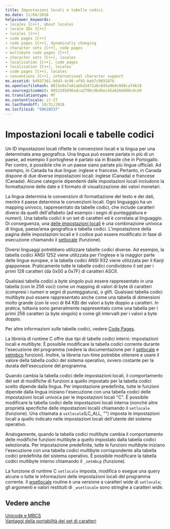 ```yaml
---
title: Impostazioni locali e tabelle codici
ms.date: 11/04/2016
helpviewer_keywords:
- locales [C++], about locales
- locale IDs [C++]
- locales [C++]
- code pages [C++]
- code pages [C++], dynamically changing
- character sets [C++], code pages
- multibyte code pages [C++]
- character sets [C++], locales
- localization [C++], code pages
- localization [C++], locales
- code pages [C++], locales
- conventions [C++], international character support
ms.assetid: bd937361-b6d3-4c98-af95-beb7c903187b
ms.openlocfilehash: 0015e0a7a81abbd3472a8c845a9b8c0d8caf4618
ms.sourcegitcommit: 6052185696adca270bc9bdbec45a626dd89cdcdd
ms.translationtype: MT
ms.contentlocale: it-IT
ms.lasthandoff: 10/31/2018
ms.locfileid: "50610537"
---
```

# <a name="locales-and-code-pages"></a>Impostazioni locali e tabelle codici

Un ID impostazioni locali riflette le convenzioni locali e la lingua per una determinata area geografica. Una lingua può essere parlata in più di un paese, ad esempio il portoghese è parlato sia in Brasile che in Portogallo. Per contro, è possibile che in un paese siano parlate più lingue ufficiali. Ad esempio, in Canada ha due lingue: inglese e francese. Pertanto, in Canada dispone di due diverse impostazioni locali: inglese (Canada) e francese (Canada). Alcune categorie dipendenti dalle impostazioni locali includono la formattazione delle date e il formato di visualizzazione dei valori monetari.

La lingua determina le convenzioni di formattazione del testo e dei dati, mentre il paese determina le convenzioni locali. Ogni linguaggio ha un mapping univoco, rappresentato da tabelle codici, che include caratteri diversi da quelli dell'alfabeto (ad esempio i segni di punteggiatura e numeri). Una tabella codici è un set di caratteri ed è correlata al linguaggio. Di conseguenza, una [delle impostazioni locali](../c-runtime-library/locale.md) è una combinazione univoca di lingua, paese/area geografica e tabella codici. L'impostazione della pagina delle impostazioni locali e il codice può essere modificato in fase di esecuzione chiamando il [setlocale](../c-runtime-library/reference/setlocale-wsetlocale.md) (funzione).

Diversi linguaggi potrebbero utilizzare tabelle codici diverse. Ad esempio, la tabella codici ANSI 1252 viene utilizzata per l'inglese e la maggior parte delle lingue europee, e la tabella codici ANSI 932 viene utilizzata per il Kanji giapponese. Praticamente tutte le tabelle codici condividono il set per i primi 128 caratteri (da 0x00 a 0x7F) di caratteri ASCII.

Qualsiasi tabella codici a byte singolo può essere rappresentato in una tabella (con le 256 voci) come un mapping di valori di byte di caratteri (compresi i numeri e segni di punteggiatura), o glifi. Qualsiasi tabella codici multibyte può essere rappresentato anche come una tabella di dimensioni molto grande (con le voci di 64 KB) dei valori a byte doppio a caratteri. In pratica, tuttavia sono generalmente rappresentato come una tabella per i primi 256 caratteri (a byte singolo) e come gli intervalli per i valori a byte doppio.

Per altre informazioni sulle tabelle codici, vedere [Code Pages](../c-runtime-library/code-pages.md).

La libreria di runtime C offre due tipi di tabelle codici interni: impostazioni locali e multibyte. È possibile modificare la tabella codici corrente durante l'esecuzione del programma (vedere la documentazione per il [setlocale](../c-runtime-library/reference/setlocale-wsetlocale.md) e [setmbcp](../c-runtime-library/reference/setmbcp.md) funzioni). Inoltre, la libreria run-time potrebbe ottenere e usare il valore della tabella codici del sistema operativo, ovvero costante per la durata dell'esecuzione del programma.

Quando cambia la tabella codici delle impostazioni locali, il comportamento del set di modifiche di funzioni a quello impostato per la tabella codici scelto dipende dalla lingua. Per impostazione predefinita, tutte le funzioni dipende dalla lingua iniziano l'esecuzione con una tabella codici delle impostazioni locali univoca per le impostazioni locali "C". È possibile modificare la tabella codici delle impostazioni locali interna (nonché altre proprietà specifiche delle impostazioni locali) chiamando il `setlocale` (funzione). Una chiamata a `setlocale`(LC_ALL, "") imposta le impostazioni locali a quello indicato nelle impostazioni locali dell'utente del sistema operativo.

Analogamente, quando la tabella codici multibyte cambia il comportamento delle modifiche funzioni multibyte a quello impostato dalla tabella codici selezionata. Per impostazione predefinita, tutte le funzioni multibyte iniziano l'esecuzione con una tabella codici multibyte corrispondente alla tabella codici predefinita del sistema operativo. È possibile modificare la tabella codici multibyte interno chiamando il `_setmbcp` (funzione).

La funzione di runtime C `setlocale` imposta, modifica o esegue una query alcune o tutte le informazioni delle impostazioni locali del programma corrente. Il [wsetlocale](../c-runtime-library/reference/setlocale-wsetlocale.md) routine è una versione a caratteri wide di `setlocale`; gli argomenti e valori restituiti di `_wsetlocale` sono stringhe a caratteri wide.

## <a name="see-also"></a>Vedere anche

[Unicode e MBCS](../text/unicode-and-mbcs.md)<br/>
[Vantaggi della portabilità dei set di caratteri](../text/benefits-of-character-set-portability.md)